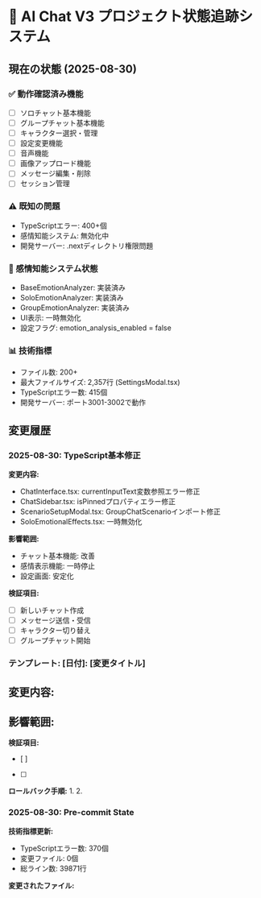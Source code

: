 # 🎯 AI Chat V3 プロジェクト状態追跡システム

## 現在の状態 (2025-08-30)

### ✅ 動作確認済み機能
- [ ] ソロチャット基本機能
- [ ] グループチャット基本機能
- [ ] キャラクター選択・管理
- [ ] 設定変更機能
- [ ] 音声機能
- [ ] 画像アップロード機能
- [ ] メッセージ編集・削除
- [ ] セッション管理

### ⚠️ 既知の問題
- TypeScriptエラー: 400+個
- 感情知能システム: 無効化中
- 開発サーバー: .nextディレクトリ権限問題

### 🧠 感情知能システム状態
- BaseEmotionAnalyzer: 実装済み
- SoloEmotionAnalyzer: 実装済み
- GroupEmotionAnalyzer: 実装済み
- UI表示: 一時無効化
- 設定フラグ: emotion_analysis_enabled = false

### 📊 技術指標
- ファイル数: 200+
- 最大ファイルサイズ: 2,357行 (SettingsModal.tsx)
- TypeScriptエラー数: 415個
- 開発サーバー: ポート3001-3002で動作

## 変更履歴

### 2025-08-30: TypeScript基本修正
**変更内容:**
- ChatInterface.tsx: currentInputText変数参照エラー修正
- ChatSidebar.tsx: isPinnedプロパティエラー修正
- ScenarioSetupModal.tsx: GroupChatScenarioインポート修正
- SoloEmotionalEffects.tsx: 一時無効化

**影響範囲:**
- チャット基本機能: 改善
- 感情表示機能: 一時停止
- 設定画面: 安定化

**検証項目:**
- [ ] 新しいチャット作成
- [ ] メッセージ送信・受信
- [ ] キャラクター切り替え
- [ ] グループチャット開始

### テンプレート: [日付]: [変更タイトル]
**変更内容:**
- 

**影響範囲:**
- 

**検証項目:**
- [ ] 
- [ ] 

**ロールバック手順:**
1. 
2. 
### 2025-08-30: Pre-commit State
**技術指標更新:**
- TypeScriptエラー数: 370個
- 変更ファイル: 0個
- 総ライン数: 39871行

**変更されたファイル:**


